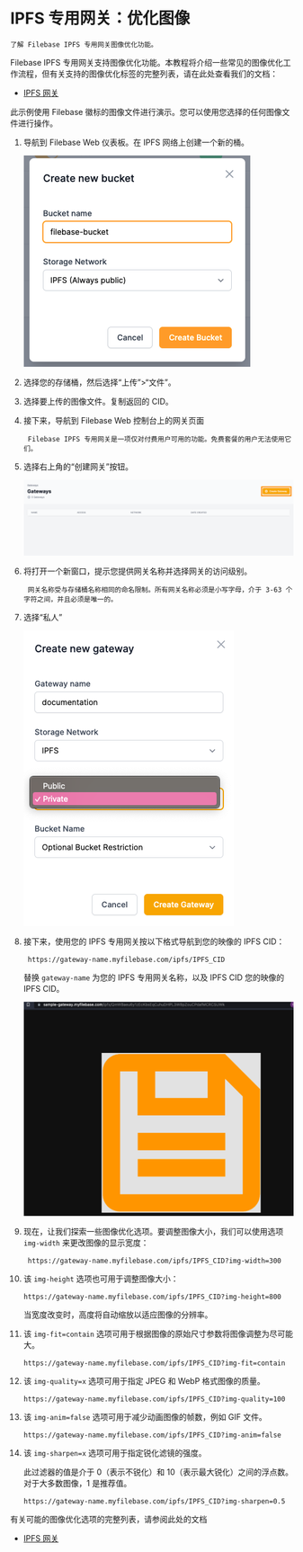 # IPFS 专用网关：优化图像
	了解 Filebase IPFS 专用网关图像优化功能。
Filebase IPFS 专用网关支持图像优化功能。本教程将介绍一些常见的图像优化工作流程，但有关支持的图像优化标签的完整列表，请在此处查看我们的文档：

- [IPFS 网关](https://docs.filebase.com/ipfs/ipfs-gateways#filebase-ipfs-image-optimization)

此示例使用 Filebase 徽标的图像文件进行演示。您可以使用您选择的任何图像文件进行操作。

1. 导航到 Filebase Web 仪表板。在 IPFS 网络上创建一个新的桶。

	![](./pic/newbucket.png)
2. 选择您的存储桶，然后选择“上传”>“文件”。
3. 选择要上传的图像文件。复制返回的 CID。
4. 接下来，导航到 Filebase Web 控制台上的网关页面

		Filebase IPFS 专用网关是一项仅对付费用户可用的功能。免费套餐的用户无法使用它们。
5. 选择右上角的“创建网关”按钮。

	![](./pic/gateway2.png)
6. 将打开一个新窗口，提示您提供网关名称并选择网关的访问级别。

		网关名称受与存储桶名称相同的命名限制。所有网关名称必须是小写字母，介于 3-63 个字符之间，并且必须是唯一的。
7. 选择“私人”

	![](./pic/gateway5.png)
8. 接下来，使用您的 IPFS 专用网关按以下格式导航到您的映像的 IPFS CID：

		https://gateway-name.myfilebase.com/ipfs/IPFS_CID

	替换 `gateway-name` 为您的 IPFS 专用网关名称，以及 IPFS CID 您的映像的 IPFS CID。
	
	![](./pic/newpic.png)
9. 现在，让我们探索一些图像优化选项。要调整图像大小，我们可以使用选项 `img-width` 来更改图像的显示宽度：

		https://gateway-name.myfilebase.com/ipfs/IPFS_CID?img-width=300
10. 该 `img-height` 选项也可用于调整图像大小：

		https://gateway-name.myfilebase.com/ipfs/IPFS_CID?img-height=800

	当宽度改变时，高度将自动缩放以适应图像的分辨率。
11. 该 `img-fit=contain` 选项可用于根据图像的原始尺寸参数将图像调整为尽可能大。

		https://gateway-name.myfilebase.com/ipfs/IPFS_CID?img-fit=contain
12. 该 `img-quality=x` 选项可用于指定 JPEG 和 WebP 格式图像的质量。


		https://gateway-name.myfilebase.com/ipfs/IPFS_CID?img-quality=100
13. 该 `img-anim=false` 选项可用于减少动画图像的帧数，例如 GIF 文件。

		https://gateway-name.myfilebase.com/ipfs/IPFS_CID?img-anim=false
14. 该 `img-sharpen=x` 选项可用于指定锐化滤镜的强度。

	此过滤器的值是介于 0（表示不锐化）和 10（表示最大锐化）之间的浮点数。对于大多数图像，1 是推荐值。

		https://gateway-name.myfilebase.com/ipfs/IPFS_CID?img-sharpen=0.5

有关可能的图像优化选项的完整列表，请参阅此处的文档

- [IPFS 网关](https://docs.filebase.com/ipfs/ipfs-gateways#filebase-ipfs-image-optimization)